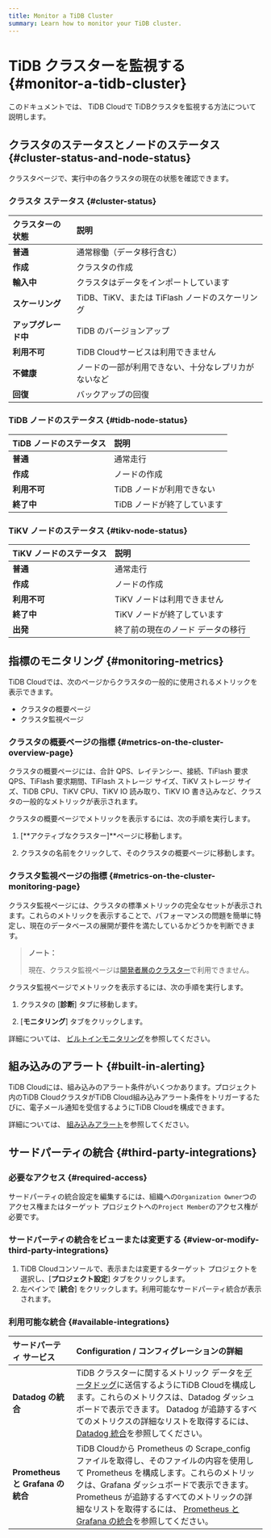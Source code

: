 ```yaml
---
title: Monitor a TiDB Cluster
summary: Learn how to monitor your TiDB cluster.
---
```


# TiDB クラスターを監視する {#monitor-a-tidb-cluster}

このドキュメントでは、 TiDB Cloudで TiDBクラスタを監視する方法について説明します。

## クラスタのステータスとノードのステータス {#cluster-status-and-node-status}

クラスタページで、実行中の各クラスタの現在の状態を確認できます。

### クラスタ ステータス {#cluster-status}

| クラスターの状態     | 説明                               |
| :----------- | :------------------------------- |
| **普通**       | 通常稼働（データ移行含む）                    |
| **作成**       | クラスタの作成                          |
| **輸入中**      | クラスタはデータをインポートしています              |
| **スケーリング**   | TiDB、TiKV、または TiFlash ノードのスケーリング |
| **アップグレード中** | TiDB のバージョンアップ                   |
| **利用不可**     | TiDB Cloudサービスは利用できません           |
| **不健康**      | ノードの一部が利用できない、十分なレプリカがないなど       |
| **回復**       | バックアップの回復                        |

### TiDB ノードのステータス {#tidb-node-status}

| TiDB ノードのステータス | 説明               |
| :------------- | :--------------- |
| **普通**         | 通常走行             |
| **作成**         | ノードの作成           |
| **利用不可**       | TiDB ノードが利用できない  |
| **終了中**        | TiDB ノードが終了しています |

### TiKV ノードのステータス {#tikv-node-status}

| TiKV ノードのステータス | 説明                |
| :------------- | :---------------- |
| **普通**         | 通常走行              |
| **作成**         | ノードの作成            |
| **利用不可**       | TiKV ノードは利用できません  |
| **終了中**        | TiKV ノードが終了しています  |
| **出発**         | 終了前の現在のノード データの移行 |

## 指標のモニタリング {#monitoring-metrics}

TiDB Cloudでは、次のページからクラスタの一般的に使用されるメトリックを表示できます。

-   クラスタの概要ページ
-   クラスタ監視ページ

### クラスタの概要ページの指標 {#metrics-on-the-cluster-overview-page}

クラスタの概要ページには、合計 QPS、レイテンシー、接続、TiFlash 要求 QPS、TiFlash 要求期間、TiFlash ストレージ サイズ、TiKV ストレージ サイズ、TiDB CPU、TiKV CPU、TiKV IO 読み取り、TiKV IO 書き込みなど、クラスタの一般的なメトリックが表示されます。

クラスタの概要ページでメトリックを表示するには、次の手順を実行します。

1.  [**アクティブなクラスター]**ページに移動します。

2.  クラスタの名前をクリックして、そのクラスタの概要ページに移動します。

### クラスタ監視ページの指標 {#metrics-on-the-cluster-monitoring-page}

クラスタ監視ページには、クラスタの標準メトリックの完全なセットが表示されます。これらのメトリックを表示することで、パフォーマンスの問題を簡単に特定し、現在のデータベースの展開が要件を満たしているかどうかを判断できます。

> **ノート：**
>
> 現在、クラスタ監視ページは[開発者層のクラスター](/tidb-cloud/select-cluster-tier.md#developer-tier)で利用できません。

クラスタ監視ページでメトリックを表示するには、次の手順を実行します。

1.  クラスタの [**診断**] タブに移動します。

2.  [**モニタリング**] タブをクリックします。

詳細については、 [ビルトインモニタリング](/tidb-cloud/built-in-monitoring.md)を参照してください。

## 組み込みのアラート {#built-in-alerting}

TiDB Cloudには、組み込みのアラート条件がいくつかあります。プロジェクト内のTiDB CloudクラスタがTiDB Cloud組み込みアラート条件をトリガーするたびに、電子メール通知を受信するようにTiDB Cloudを構成できます。

詳細については、 [組み込みアラート](/tidb-cloud/monitor-built-in-alerting.md)を参照してください。

## サードパーティの統合 {#third-party-integrations}

### 必要なアクセス {#required-access}

サードパーティの統合設定を編集するには、組織への`Organization Owner`つのアクセス権またはターゲット プロジェクトへの`Project Member`のアクセス権が必要です。

### サードパーティの統合をビューまたは変更する {#view-or-modify-third-party-integrations}

1.  TiDB Cloudコンソールで、表示または変更するターゲット プロジェクトを選択し、[**プロジェクト設定**] タブをクリックします。
2.  左ペインで [**統合**] をクリックします。利用可能なサードパーティ統合が表示されます。

### 利用可能な統合 {#available-integrations}

| サードパーティ サービス                 | Configuration / コンフィグレーションの詳細                                                                                                                                                                                                                                 |
| :--------------------------- | :------------------------------------------------------------------------------------------------------------------------------------------------------------------------------------------------------------------------------------------------------------ |
| **Datadog の統合**              | TiDB クラスターに関するメトリック データを[データドッグ](https://www.datadoghq.com/)に送信するようにTiDB Cloudを構成します。これらのメトリクスは、Datadog ダッシュボードで表示できます。 Datadog が追跡するすべてのメトリクスの詳細なリストを取得するには、 [Datadog 統合](/tidb-cloud/monitor-datadog-integration.md)を参照してください。                              |
| **Prometheus と Grafana の統合** | TiDB Cloudから Prometheus の Scrape_config ファイルを取得し、そのファイルの内容を使用して Prometheus を構成します。これらのメトリックは、Grafana ダッシュボードで表示できます。 Prometheus が追跡するすべてのメトリックの詳細なリストを取得するには、 [Prometheus と Grafana の統合](/tidb-cloud/monitor-prometheus-and-grafana-integration.md)を参照してください。 |
